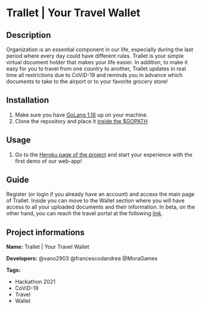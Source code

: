 # Trallet | Your Travel Wallet

## Description
Organization is an essential component in our life, especially during the last period where every day could have different rules.
Trallet is your simple virtual document holder that makes your life easier. In addition, to make it easy for you to travel from one country to another, Trallet updates in real time all restrictions due to CoViD-19 and reminds you in advance which documents to take to the airport or to your favorite grocery store!

## Installation
1. Make sure you have [GoLang 1.16](https://golang.org/dl/#go1.16.8) up on your machine.
2. Clone the repository and place it [inside the $GOPATH](https://golang.org/doc/gopath_code)

## Usage
1. Go to the [Heroku page of the project](https://trallet.herokuapp.com/) and start your experience with the first demo of our web-app!

## Guide
Register (or login if you already have an account) and access the main page of Trallet.
Inside you can move to the Wallet section where you will have access to all your uploaded documents and their information.
In beta, on the other hand, you can reach the travel portal at the following [link](https://trallet.herokuapp.com/gate/manager).

## Project informations
**Name:** Trallet | Your Travel Wallet

**Developers:**
@vano2903
@francescodandrea
@MoraGames

**Tags:**
- Hackathon 2021
- CoViD-19
- Travel
- Wallet

